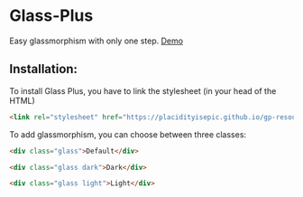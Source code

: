 # Glass-Plus
Easy glassmorphism with only one step.
<a href="https://placidityisepic.github.io/Glass-Plus/index.html">Demo</a>

## Installation:
To install Glass Plus, you have to link the stylesheet (in your head of the HTML)

```html
<link rel="stylesheet" href="https://placidityisepic.github.io/gp-resources/style.css">
```
To add glassmorphism, you can choose between three classes:
```html
<div class="glass">Default</div>
```
```html
<div class="glass dark">Dark</div>
```
```html
<div class="glass light">Light</div>
```
